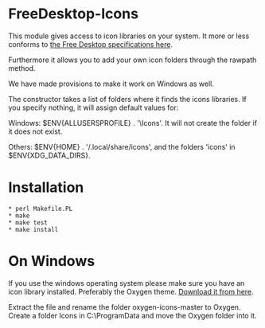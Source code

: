 # FreeDesktop-Icons

This module gives access to icon libraries on your system. It more
or less conforms to 
[the Free Desktop specifications here](https://specifications.freedesktop.org/icon-theme-spec/icon-theme-spec-latest.html).

Furthermore it allows you to add your own icon folders through the rawpath method.

We have made provisions to make it work on Windows as well.

The constructor takes a list of folders where it finds the icons
libraries. If you specify nothing, it will assign default values for:

Windows:  $ENV{ALLUSERSPROFILE} . '\Icons'. It will not create 
the folder if it does not exist.

Others: $ENV{HOME} . '/.local/share/icons',  and the folders 'icons' in $ENV{XDG_DATA_DIRS}.

# Installation

    * perl Makefile.PL
    * make
    * make test
    * make install

# On Windows

If you use the windows operating system please make sure you have an icon library installed.
Preferably the Oxygen theme. [Download it from here](https://github.com/KDE/oxygen-icons).

Extract the file and rename the folder oxygen-icons-master to Oxygen. 
Create a folder Icons in C:\ProgramData and move the Oxygen folder into it.
